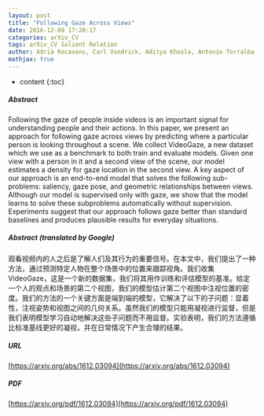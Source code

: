 ```yaml
---
layout: post
title: "Following Gaze Across Views"
date: 2016-12-09 17:20:17
categories: arXiv_CV
tags: arXiv_CV Salient Relation
author: Adrià Recasens, Carl Vondrick, Aditya Khosla, Antonio Torralba
mathjax: true
---
```


* content
{:toc}

##### Abstract
Following the gaze of people inside videos is an important signal for understanding people and their actions. In this paper, we present an approach for following gaze across views by predicting where a particular person is looking throughout a scene. We collect VideoGaze, a new dataset which we use as a benchmark to both train and evaluate models. Given one view with a person in it and a second view of the scene, our model estimates a density for gaze location in the second view. A key aspect of our approach is an end-to-end model that solves the following sub-problems: saliency, gaze pose, and geometric relationships between views. Although our model is supervised only with gaze, we show that the model learns to solve these subproblems automatically without supervision. Experiments suggest that our approach follows gaze better than standard baselines and produces plausible results for everyday situations.

##### Abstract (translated by Google)
观看视频内的人之后是了解人们及其行为的重要信号。在本文中，我们提出了一种方法，通过预测特定人物在整个场景中的位置来跟踪视角。我们收集VideoGaze，这是一个新的数据集，我们将其用作训练和评估模型的基准。给定一个人的观点和场景的第二个视图，我们的模型估计第二个视图中注视位置的密度。我们的方法的一个关键方面是端到端的模型，它解决了以下的子问题：显着性，注视姿势和视图之间的几何关系。虽然我们的模型只能用凝视进行监督，但是我们表明模型学习自动地解决这些子问题而不用监督。实验表明，我们的方法遵循比标准基线更好的凝视，并在日常情况下产生合理的结果。

##### URL
[https://arxiv.org/abs/1612.03094](https://arxiv.org/abs/1612.03094)

##### PDF
[https://arxiv.org/pdf/1612.03094](https://arxiv.org/pdf/1612.03094)

